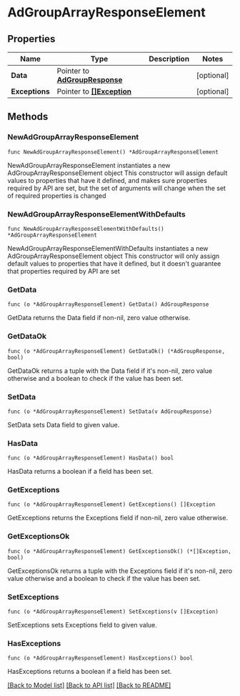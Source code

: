 # AdGroupArrayResponseElement

## Properties

Name | Type | Description | Notes
------------ | ------------- | ------------- | -------------
**Data** | Pointer to [**AdGroupResponse**](AdGroupResponse.md) |  | [optional] 
**Exceptions** | Pointer to [**[]Exception**](Exception.md) |  | [optional] 

## Methods

### NewAdGroupArrayResponseElement

`func NewAdGroupArrayResponseElement() *AdGroupArrayResponseElement`

NewAdGroupArrayResponseElement instantiates a new AdGroupArrayResponseElement object
This constructor will assign default values to properties that have it defined,
and makes sure properties required by API are set, but the set of arguments
will change when the set of required properties is changed

### NewAdGroupArrayResponseElementWithDefaults

`func NewAdGroupArrayResponseElementWithDefaults() *AdGroupArrayResponseElement`

NewAdGroupArrayResponseElementWithDefaults instantiates a new AdGroupArrayResponseElement object
This constructor will only assign default values to properties that have it defined,
but it doesn't guarantee that properties required by API are set

### GetData

`func (o *AdGroupArrayResponseElement) GetData() AdGroupResponse`

GetData returns the Data field if non-nil, zero value otherwise.

### GetDataOk

`func (o *AdGroupArrayResponseElement) GetDataOk() (*AdGroupResponse, bool)`

GetDataOk returns a tuple with the Data field if it's non-nil, zero value otherwise
and a boolean to check if the value has been set.

### SetData

`func (o *AdGroupArrayResponseElement) SetData(v AdGroupResponse)`

SetData sets Data field to given value.

### HasData

`func (o *AdGroupArrayResponseElement) HasData() bool`

HasData returns a boolean if a field has been set.

### GetExceptions

`func (o *AdGroupArrayResponseElement) GetExceptions() []Exception`

GetExceptions returns the Exceptions field if non-nil, zero value otherwise.

### GetExceptionsOk

`func (o *AdGroupArrayResponseElement) GetExceptionsOk() (*[]Exception, bool)`

GetExceptionsOk returns a tuple with the Exceptions field if it's non-nil, zero value otherwise
and a boolean to check if the value has been set.

### SetExceptions

`func (o *AdGroupArrayResponseElement) SetExceptions(v []Exception)`

SetExceptions sets Exceptions field to given value.

### HasExceptions

`func (o *AdGroupArrayResponseElement) HasExceptions() bool`

HasExceptions returns a boolean if a field has been set.


[[Back to Model list]](../README.md#documentation-for-models) [[Back to API list]](../README.md#documentation-for-api-endpoints) [[Back to README]](../README.md)


